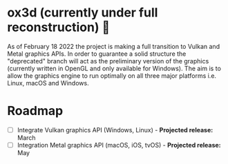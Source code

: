 # ox3d (currently under full reconstruction) 🚧
As of February 18 2022 the project is making a full transition to Vulkan and Metal graphics APIs. In order to guarantee a solid structure the "deprecated" branch will act as the preliminary version of the graphics (currently written in OpenGL and only available for Windows). The aim is to allow the graphics engine to run optimally on all three major platforms i.e. Linux, macOS and Windows.

# Roadmap
- [ ] Integrate Vulkan graphics API (Windows, Linux) - **Projected release:** March
- [ ] Integration Metal graphics API (macOS, iOS, tvOS) - **Projected release:** May
